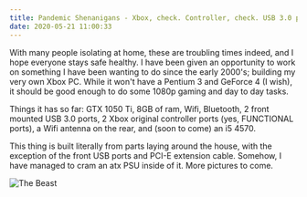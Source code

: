 ```yaml
---
title: Pandemic Shenanigans - Xbox, check. Controller, check. USB 3.0 ports.. Wait, what?
date: 2020-05-21 11:00:33
---
```

With many people isolating at home, these are troubling times indeed, and I hope everyone stays safe healthy. I have been given an opportunity to work on something I have been wanting to do since the early 2000's; building my very own Xbox PC. While it won't have a Pentium 3 and GeForce 4 (I wish), it should be good enough to do some 1080p gaming and day to day tasks. 

Things it has so far:
GTX 1050 Ti, 8GB of ram, Wifi, Bluetooth, 2 front mounted USB 3.0 ports, 2 Xbox original controller ports (yes, FUNCTIONAL ports), a Wifi antenna on the rear, and (soon to come) an i5 4570. 

This thing is built literally from parts laying around the house, with the exception of the front USB ports and PCI-E extension cable. Somehow, I have managed to cram an atx PSU inside of it. More pictures to come.

![](Xbox-PC/Xbox-PC.png "The Beast")

